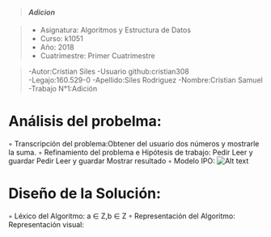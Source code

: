> #### *Adicion*

> - Asignatura: Algoritmos y Estructura de Datos
> - Curso: k1051
> - Año: 2018
> - Cuatrimestre: Primer Cuatrimestre


> -Autor:Cristian Siles
> -Usuario github:cristian308  
> -Legajo:160.529-0
> -Apellido:Siles Rodriguez
> -Nombre:Cristian Samuel
> -Trabajo N°1:Adición
# Análisis del probelma:
◦ Transcripción del problema:Obtener del usuario dos números y mostrarle la suma.
◦ Refinamiento del problema e Hipótesis de trabajo:
Pedir
Leer y guardar
Pedir 
Leer y guardar
Mostrar resultado
◦ Modelo IPO: 
![Alt text](ipo-01.png "Imagen del análisis")
# Diseño de la Solución:
◦ Léxico del Algoritmo: a ∈ Z,b ∈ Z
◦ Representación del Algoritmo:
Representación visual: 
